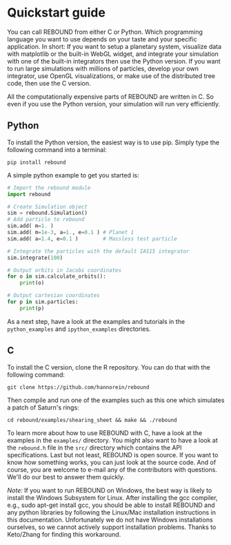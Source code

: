 # Quickstart guide

You can call REBOUND from either C or Python. Which programming language you want to use depends on your taste and your specific application. In short: If you want to setup a planetary system, visualize data with matplotlib or the built-in WebGL widget, and integrate your simulation with one of the built-in integrators then use the Python version. If you want to run large simulations with millions of particles, develop your own integrator, use OpenGL visualizations, or make use of the distributed tree code, then use the C version. 

All the computationally expensive parts of REBOUND are written in C. So even if you use the Python version, your simulation will run very efficiently.

## Python 
To install the Python version, the easiest way is to use pip. Simply type the following command into a terminal:

    pip install rebound

A simple python example to get you started is:

```python
# Import the rebound module
import rebound

# Create Simulation object
sim = rebound.Simulation()
# Add particle to rebound
sim.add( m=1. )
sim.add( m=1e-3, a=1., e=0.1 ) # Planet 1
sim.add( a=1.4, e=0.1 )        # Massless test particle

# Integrate the particles with the default IAS15 integrator
sim.integrate(100)

# Output orbits in Jacobi coordinates
for o in sim.calculate_orbits(): 
    print(o)

# Output cartesian coordinates
for p in sim.particles:
    print(p)
```

As a next step, have a look at the examples and tutorials in the `python_examples` and `ipython_examples` directories.

## C
To install the C version, clone the R repository. You can do that with the following command:
    
    git clone https://github.com/hannorein/rebound

Then compile and run one of the examples such as this one which simulates a patch of Saturn's rings:

    cd rebound/examples/shearing_sheet && make && ./rebound

To learn more about how to use REBOUND with C, have a look at the examples in the `examples/` directory. You might also want to have a look at the `rebound.h` file in the `src/` directory which contains the API specifications. Last but not least, REBOUND is open source. If you want to know how something works, you can just look at the source code. And of course, you are welcome to e-mail any of the contributors with questions. We'll do our best to answer them quickly.

*Note:*  If you want to run REBOUND on Windows, the best way is likely to install the Windows Subsystem for Linux. After installing the gcc compiler, e.g., sudo apt-get install gcc, you should be able to install REBOUND and any python libraries by following the Linux/Mac installation instructions in this documentation. Unfortunately we do not have Windows installations ourselves, so we cannot actively support installation problems. Thanks to Keto/Zhang for finding this workaround.

